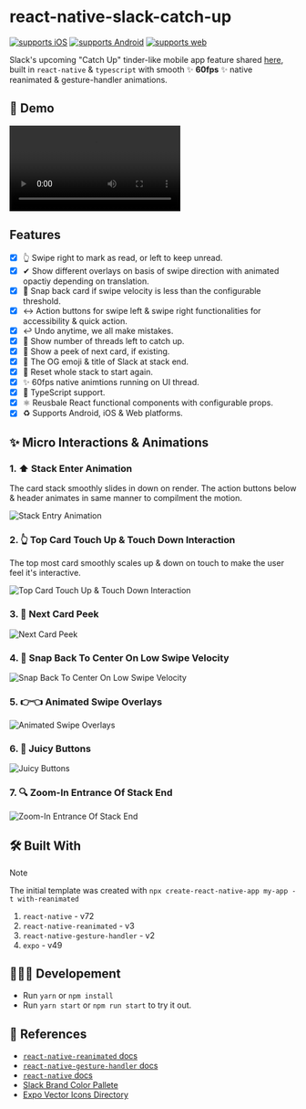 # react-native-slack-catch-up

<p>

[![supports iOS](https://img.shields.io/badge/iOS-999999.svg?style=flat-square&logo=APPLE&labelColor=999999&logoColor=fff)](https://github.com/expo/expo)
[![supports Android](https://img.shields.io/badge/Android-A4C639.svg?style=flat-square&logo=ANDROID&labelColor=A4C639&logoColor=fff)](https://github.com/expo/expo)
[![supports web](https://img.shields.io/badge/Web-4285F4.svg?style=flat-square&logo=GOOGLE-CHROME&labelColor=4285F4&logoColor=fff)](https://github.com/expo/expo)
</p>

Slack's upcoming "Catch Up" tinder-like mobile app feature shared [here](https://x.com/metasidd/status/1745244070757216547?s=20), built in `react-native` & `typescript` with smooth ✨ **60fps** ✨ native reanimated & gesture-handler animations.

## 📱 Demo

![iOS Demo](./assets/full-demo.mp4)

## Features

- [x] 👆 Swipe right to mark as read, or left to keep unread.
- [x] ✔ Show different overlays on basis of swipe direction with animated opactiy depending on translation.
- [x] 🫰 Snap back card if swipe velocity is less than the configurable threshold.
- [x] ↔ Action buttons for swipe left & swipe right functionalities for accessibility & quick action.
- [x] ↩️ Undo anytime, we all make mistakes.
- [x] 🔢 Show number of threads left to catch up.
- [x] 👀 Show a peek of next card, if existing.
- [x] 🙌 The OG emoji & title of Slack at stack end.
- [x] 🔁 Reset whole stack to start again.
- [x] ✨ 60fps native animtions running on UI thread.
- [x] 💪 TypeScript support.
- [x] ⚛️ Reusbale React functional components with configurable props.
- [x] ♻ Supports Android, iOS & Web platforms.

## ✨ Micro Interactions & Animations

### 1. ⬆ Stack Enter Animation

The card stack smoothly slides in down on render. The action buttons below & header animates in same manner to compilment the motion.

![Stack Entry Animation](./assets/stack-entrance.gif)

### 2. 👆 Top Card Touch Up & Touch Down Interaction

The top most card smoothly scales up & down on touch to make the user feel it's interactive.

![Top Card Touch Up & Touch Down Interaction](./assets/top-card-touch.gif)

### 3. 👀 Next Card Peek

![Next Card Peek](./assets/next-card-peek.gif)

### 4. 🫰 Snap Back To Center On Low Swipe Velocity

![Snap Back To Center On Low Swipe Velocity](./assets/snap-back.gif)

### 5. 👉👈 Animated Swipe Overlays

![Animated Swipe Overlays](./assets/overlay.gif)

### 6. 🧃 Juicy Buttons

![Juicy Buttons](./assets/juicy-buttons.gif)

### 7. 🔍 Zoom-In Entrance Of Stack End

![Zoom-In Entrance Of Stack End](./assets/stack-end.gif)

## 🛠️ Built With

> [!NOTE]  
> The initial template was created with `npx create-react-native-app my-app -t with-reanimated`

1. `react-native` - v72
2. `react-native-reanimated` - v3
3. `react-native-gesture-handler` - v2
4. `expo` - v49

## 👨🏻‍💻 Developement

- Run `yarn` or `npm install`
- Run `yarn start` or `npm run start` to try it out.

## 📝 References

- [`react-native-reanimated` docs](https://docs.swmansion.com/react-native-reanimated/)
- [`react-native-gesture-handler` docs](https://docs.swmansion.com/react-native-gesture-handler/)
- [`react-native` docs](https://reactnative.dev/)
- [Slack Brand Color Pallete](https://brand.slackhq.com/color)
- [Expo Vector Icons Directory](https://icons.expo.fyi/Index)
